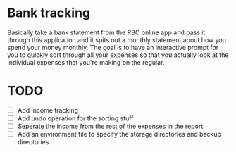 # Bank tracking

Basically take a bank statement from the RBC online app and pass it through
this application and it spits out a monthly statement about how you spend
your money monthly. The goal is to have an interactive prompt for you to
quickly sort through all your expenses so that you actually look at the
individual expenses that you're making on the regular.

# TODO

- [ ] Add income tracking
- [ ] Add undo operation for the sorting stuff
- [ ] Seperate the income from the rest of the expenses in the report
- [ ] Add an environment file to specify the storage directories and backup directories
